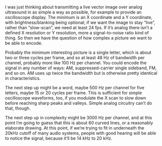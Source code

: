 I was just thinking about transmitting a live vector image over analog
ultrasound in as simple a way as possible, for example to provide an
oscilloscope display.  The minimum is an X coordinate and a Y
coordinate, with brightness/blanking being optional; if we want the
image to stay “live”, rather than “slow-scan”, we need at least 24
fps.  If it’s analog there isn’t a defined X resolution or Y
resolution, more a signal-to-noise ratio kind of thing.  So then we
have the question of how complex a picture we want to be able to
encode.

Probably the minimum interesting picture is a single letter, which is
about two or three cycles per frame, and so at least 48 Hz of
bandwidth per channel, probably more like 100 Hz per channel.  You
could encode the signal in any number of ways: AM, suppressed-carrier
single sideband, FM, and so on.  AM uses up twice the bandwidth but is
otherwise pretty identical in characteristics.

The next step up might be a word, maybe 500 Hz per channel for five
letters, maybe 15 or 20 cycles per frame.  This is sufficient for
simple oscilloscope waveforms, too, if you modulate the X scan to slow
down before reaching sharp peaks and valleys.  Simple analog circuitry
can’t do that, though.

The next step up in complexity might be 3000 Hz per channel, and at
this point I’m going to guess that this is about 60 curved lines, or a
reasonably elaborate drawing.  At this point, if we’re trying to fit
in underneath the 20kHz cutoff of many audio systems, people with good
hearing will be able to notice the signal, because it’ll be 14 kHz to
20 kHz.